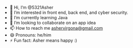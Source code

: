 - 👋 Hi, I’m @5321Asher
- 👀 I’m interested in front end, back end, and cyber security.
- 🌱 I’m currently learning Java
- 💞️ I’m looking to collaborate on an app idea
- 📫 How to reach me ashervirgona@gmail.com
- 😄 Pronouns: he/him
- ⚡ Fun fact: Asher means happy :)

<!---
5321Asher/5321Asher is a ✨ special ✨ repository because its `README.md` (this file) appears on your GitHub profile.
You can click the Preview link to take a look at your changes.
--->
